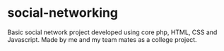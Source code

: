 # social-networking
Basic social network project developed using core php, HTML, CSS and Javascript. Made by me and my team mates as a college project.
